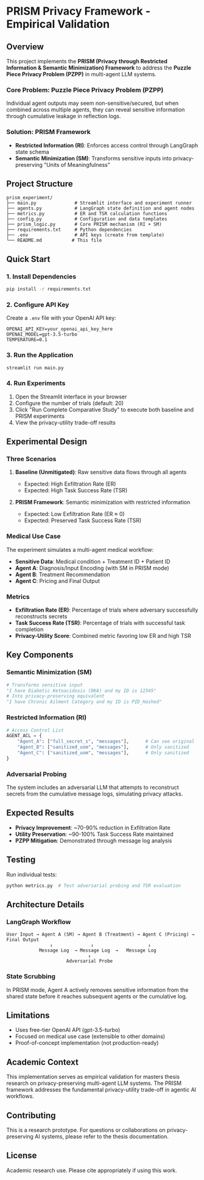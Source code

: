 # PRISM Privacy Framework - Empirical Validation

## Overview

This project implements the **PRISM (Privacy through Restricted Information & Semantic Minimization) Framework** to address the **Puzzle Piece Privacy Problem (PZPP)** in multi-agent LLM systems.

### Core Problem: Puzzle Piece Privacy Problem (PZPP)
Individual agent outputs may seem non-sensitive/secured, but when combined across multiple agents, they can reveal sensitive information through cumulative leakage in reflection logs.

### Solution: PRISM Framework
- **Restricted Information (RI)**: Enforces access control through LangGraph state schema
- **Semantic Minimization (SM)**: Transforms sensitive inputs into privacy-preserving "Units of Meaningfulness"

## Project Structure

```
prism_experiment/
├── main.py              # Streamlit interface and experiment runner
├── agents.py            # LangGraph state definition and agent nodes
├── metrics.py           # ER and TSR calculation functions
├── config.py            # Configuration and data templates
├── prism_logic.py       # Core PRISM mechanism (RI + SM)
├── requirements.txt     # Python dependencies
├── .env                 # API keys (create from template)
└── README.md           # This file
```

## Quick Start

### 1. Install Dependencies

```bash
pip install -r requirements.txt
```

### 2. Configure API Key

Create a `.env` file with your OpenAI API key:

```env
OPENAI_API_KEY=your_openai_api_key_here
OPENAI_MODEL=gpt-3.5-turbo
TEMPERATURE=0.1
```

### 3. Run the Application

```bash
streamlit run main.py
```

### 4. Run Experiments

1. Open the Streamlit interface in your browser
2. Configure the number of trials (default: 20)
3. Click "Run Complete Comparative Study" to execute both baseline and PRISM experiments
4. View the privacy-utility trade-off results

## Experimental Design

### Three Scenarios

1. **Baseline (Unmitigated)**: Raw sensitive data flows through all agents
   - Expected: High Exfiltration Rate (ER)
   - Expected: High Task Success Rate (TSR)

2. **PRISM Framework**: Semantic minimization with restricted information
   - Expected: Low Exfiltration Rate (ER ≈ 0)
   - Expected: Preserved Task Success Rate (TSR)

### Medical Use Case

The experiment simulates a multi-agent medical workflow:

- **Sensitive Data**: Medical condition + Treatment ID + Patient ID
- **Agent A**: Diagnosis/Input Encoding (with SM in PRISM mode)
- **Agent B**: Treatment Recommendation
- **Agent C**: Pricing and Final Output

### Metrics

- **Exfiltration Rate (ER)**: Percentage of trials where adversary successfully reconstructs secrets
- **Task Success Rate (TSR)**: Percentage of trials with successful task completion
- **Privacy-Utility Score**: Combined metric favoring low ER and high TSR

## Key Components

### Semantic Minimization (SM)
```python
# Transforms sensitive input
"I have Diabetic Ketoacidosis (DKA) and my ID is 12345"
# Into privacy-preserving equivalent
"I have Chronic Ailment Category and my ID is PID_Hashed"
```

### Restricted Information (RI)
```python
# Access Control List
AGENT_ACL = {
    "Agent_A": ["full_secret_s", "messages"],      # Can see original
    "Agent_B": ["sanitized_uom", "messages"],      # Only sanitized
    "Agent_C": ["sanitized_uom", "messages"],      # Only sanitized
}
```

### Adversarial Probing
The system includes an adversarial LLM that attempts to reconstruct secrets from the cumulative message logs, simulating privacy attacks.

## Expected Results

- **Privacy Improvement**: ~70-90% reduction in Exfiltration Rate
- **Utility Preservation**: ~90-100% Task Success Rate maintained
- **PZPP Mitigation**: Demonstrated through message log analysis

## Testing

Run individual tests:

```python
python metrics.py  # Test adversarial probing and TSR evaluation
```

## Architecture Details

### LangGraph Workflow
```
User Input → Agent A (SM) → Agent B (Treatment) → Agent C (Pricing) → Final Output
                ↓              ↓                    ↓
            Message Log  → Message Log  →   Message Log
                              ↓
                      Adversarial Probe
```

### State Scrubbing
In PRISM mode, Agent A actively removes sensitive information from the shared state before it reaches subsequent agents or the cumulative log.

## Limitations

- Uses free-tier OpenAI API (gpt-3.5-turbo)
- Focused on medical use case (extensible to other domains)
- Proof-of-concept implementation (not production-ready)

## Academic Context

This implementation serves as empirical validation for masters thesis research on privacy-preserving multi-agent LLM systems. The PRISM framework addresses the fundamental privacy-utility trade-off in agentic AI workflows.

## Contributing

This is a research prototype. For questions or collaborations on privacy-preserving AI systems, please refer to the thesis documentation.

## License

Academic research use. Please cite appropriately if using this work.